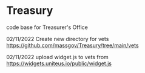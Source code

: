 # Treasury
code base for Treasurer's Office

02/11/2022
Create new directory for vets
https://github.com/massgov/Treasury/tree/main/vets

02/11/2022 upload widget.js to vets from 
https://widgets.uniteus.io/public/widget.js

